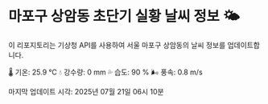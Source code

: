 
# 마포구 상암동 초단기 실황 날씨 정보 🌤️

이 리포지토리는 기상청 API를 사용하여 서울 마포구 상암동의 날씨 정보를 업데이트합니다. 

🌡️ 기온: 25.9 ℃
💧 강수량: 0 mm
💦 습도: 90 %
🌬️ 풍속: 0.8 m/s

마지막 업데이트 시각: 2025년 07월 21일 06시 10분    
